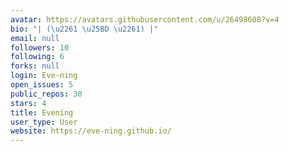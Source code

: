 ```yaml
---
avatar: https://avatars.githubusercontent.com/u/26498608?v=4
bio: "| (\u2261 \u25BD \u2261) |"
email: null
followers: 10
following: 6
forks: null
login: Eve-ning
open_issues: 5
public_repos: 30
stars: 4
title: Evening
user_type: User
website: https://eve-ning.github.io/
---
```

